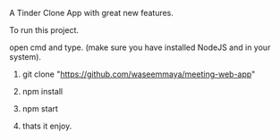 A Tinder Clone App with great new features.

To run this project.

open cmd and type. (make sure you have installed NodeJS and in your system).

1) git clone "https://github.com/waseemmaya/meeting-web-app"

2) npm install 

3) npm start

4) thats it enjoy.

